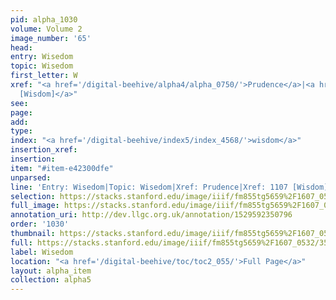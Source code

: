 ```yaml
---
pid: alpha_1030
volume: Volume 2
image_number: '65'
head: 
entry: Wisedom
topic: Wisedom
first_letter: W
xref: "<a href='/digital-beehive/alpha4/alpha_0750/'>Prudence</a>|<a href='/digital-beehive/toc/toc2_215/'>1107
  [Wisdom]</a>"
see: 
page: 
add: 
type: 
index: "<a href='/digital-beehive/index5/index_4568/'>wisdom</a>"
insertion_xref: 
insertion: 
item: "#item-e42300dfe"
unparsed: 
line: 'Entry: Wisedom|Topic: Wisedom|Xref: Prudence|Xref: 1107 [Wisdom]|Index: wisdom|#item-e42300dfe'
selection: https://stacks.stanford.edu/image/iiif/fm855tg5659%2F1607_0532/353,1622,3023,580/full/0/default.jpg
full_image: https://stacks.stanford.edu/image/iiif/fm855tg5659%2F1607_0532/full/full/0/default.jpg
annotation_uri: http://dev.llgc.org.uk/annotation/1529592350796
order: '1030'
thumbnail: https://stacks.stanford.edu/image/iiif/fm855tg5659%2F1607_0532/353,1622,600,180/250,/0/default.jpg
full: https://stacks.stanford.edu/image/iiif/fm855tg5659%2F1607_0532/353,1622,3023,580/full/0/default.jpg
label: Wisedom
location: "<a href='/digital-beehive/toc/toc2_055/'>Full Page</a>"
layout: alpha_item
collection: alpha5
---
```

